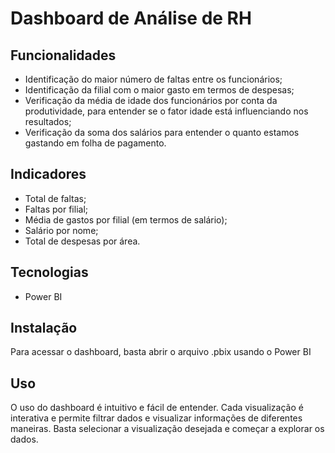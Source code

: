 # Dashboard de Análise de RH

## Funcionalidades

- Identificação do maior número de faltas entre os funcionários;
- Identificação da filial com o maior gasto em termos de despesas;
- Verificação da média de idade dos funcionários por conta da produtividade, para entender se o fator idade está influenciando nos resultados;
- Verificação da soma dos salários para entender o quanto estamos gastando em folha de pagamento.

## Indicadores

- Total de faltas;
- Faltas por filial;
- Média de gastos por filial (em termos de salário);
- Salário por nome;
- Total de despesas por área.

## Tecnologias

- Power BI

## Instalação

Para acessar o dashboard, basta abrir o arquivo .pbix usando o Power BI

## Uso

O uso do dashboard é intuitivo e fácil de entender. Cada visualização é interativa e permite filtrar dados e visualizar informações de diferentes maneiras. Basta selecionar a visualização desejada e começar a explorar os dados.


